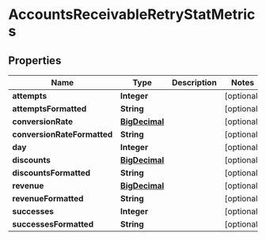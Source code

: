 
# AccountsReceivableRetryStatMetrics

## Properties
Name | Type | Description | Notes
------------ | ------------- | ------------- | -------------
**attempts** | **Integer** |  |  [optional]
**attemptsFormatted** | **String** |  |  [optional]
**conversionRate** | [**BigDecimal**](BigDecimal.md) |  |  [optional]
**conversionRateFormatted** | **String** |  |  [optional]
**day** | **Integer** |  |  [optional]
**discounts** | [**BigDecimal**](BigDecimal.md) |  |  [optional]
**discountsFormatted** | **String** |  |  [optional]
**revenue** | [**BigDecimal**](BigDecimal.md) |  |  [optional]
**revenueFormatted** | **String** |  |  [optional]
**successes** | **Integer** |  |  [optional]
**successesFormatted** | **String** |  |  [optional]



